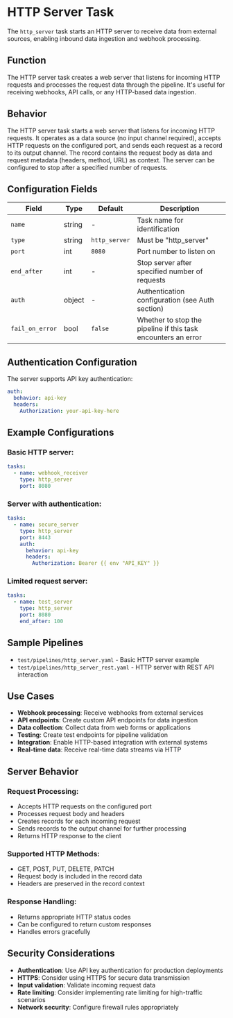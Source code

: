 # HTTP Server Task

The `http_server` task starts an HTTP server to receive data from external sources, enabling inbound data ingestion and webhook processing.

## Function

The HTTP server task creates a web server that listens for incoming HTTP requests and processes the request data through the pipeline. It's useful for receiving webhooks, API calls, or any HTTP-based data ingestion.

## Behavior

The HTTP server task starts a web server that listens for incoming HTTP requests. It operates as a data source (no input channel required), accepts HTTP requests on the configured port, and sends each request as a record to its output channel. The record contains the request body as data and request metadata (headers, method, URL) as context. The server can be configured to stop after a specified number of requests.

## Configuration Fields

| Field | Type | Default | Description |
|-------|------|---------|-------------|
| `name` | string | - | Task name for identification |
| `type` | string | `http_server` | Must be "http_server" |
| `port` | int | `8080` | Port number to listen on |
| `end_after` | int | - | Stop server after specified number of requests |
| `auth` | object | - | Authentication configuration (see Auth section) |
| `fail_on_error` | bool | `false` | Whether to stop the pipeline if this task encounters an error |

## Authentication Configuration

The server supports API key authentication:

```yaml
auth:
  behavior: api-key
  headers:
    Authorization: your-api-key-here
```

## Example Configurations

### Basic HTTP server:
```yaml
tasks:
  - name: webhook_receiver
    type: http_server
    port: 8080
```

### Server with authentication:
```yaml
tasks:
  - name: secure_server
    type: http_server
    port: 8443
    auth:
      behavior: api-key
      headers:
        Authorization: Bearer {{ env "API_KEY" }}
```

### Limited request server:
```yaml
tasks:
  - name: test_server
    type: http_server
    port: 8080
    end_after: 100
```

## Sample Pipelines

- `test/pipelines/http_server.yaml` - Basic HTTP server example
- `test/pipelines/http_server_rest.yaml` - HTTP server with REST API interaction

## Use Cases

- **Webhook processing**: Receive webhooks from external services
- **API endpoints**: Create custom API endpoints for data ingestion
- **Data collection**: Collect data from web forms or applications
- **Testing**: Create test endpoints for pipeline validation
- **Integration**: Enable HTTP-based integration with external systems
- **Real-time data**: Receive real-time data streams via HTTP

## Server Behavior

### Request Processing:
- Accepts HTTP requests on the configured port
- Processes request body and headers
- Creates records for each incoming request
- Sends records to the output channel for further processing
- Returns HTTP response to the client

### Supported HTTP Methods:
- GET, POST, PUT, DELETE, PATCH
- Request body is included in the record data
- Headers are preserved in the record context

### Response Handling:
- Returns appropriate HTTP status codes
- Can be configured to return custom responses
- Handles errors gracefully

## Security Considerations

- **Authentication**: Use API key authentication for production deployments
- **HTTPS**: Consider using HTTPS for secure data transmission
- **Input validation**: Validate incoming request data
- **Rate limiting**: Consider implementing rate limiting for high-traffic scenarios
- **Network security**: Configure firewall rules appropriately
